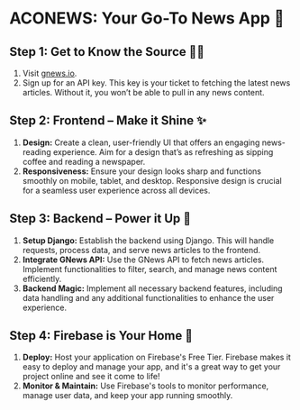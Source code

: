 # ACONEWS: Your Go-To News App 📰

## Step 1: Get to Know the Source 🕵️‍♂️

1. Visit [gnews.io](https://gnews.io/).
2. Sign up for an API key. This key is your ticket to fetching the latest news articles. Without it, you won’t be able to pull in any news content. 

## Step 2: Frontend – Make it Shine ✨

1. **Design:** Create a clean, user-friendly UI that offers an engaging news-reading experience. Aim for a design that’s as refreshing as sipping coffee and reading a newspaper.
2. **Responsiveness:** Ensure your design looks sharp and functions smoothly on mobile, tablet, and desktop. Responsive design is crucial for a seamless user experience across all devices.

## Step 3: Backend – Power it Up 🚀

1. **Setup Django:** Establish the backend using Django. This will handle requests, process data, and serve news articles to the frontend.
2. **Integrate GNews API:** Use the GNews API to fetch news articles. Implement functionalities to filter, search, and manage news content efficiently.
3. **Backend Magic:** Implement all necessary backend features, including data handling and any additional functionalities to enhance the user experience.

## Step 4: Firebase is Your Home 🏡

1. **Deploy:** Host your application on Firebase's Free Tier. Firebase makes it easy to deploy and manage your app, and it's a great way to get your project online and see it come to life!
2. **Monitor & Maintain:** Use Firebase's tools to monitor performance, manage user data, and keep your app running smoothly.
